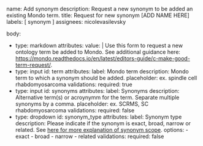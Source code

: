 name: Add synonym
description: Request a new synonym to be added an existing Mondo term.
title: Request for new synonym [ADD NAME HERE]
labels: [ synonym ]
assignees: nicolevasilevsky

body:
  - type: markdown
    attributes:
      value: |
        Use this form to request a new ontology term be added to Mondo. See additional guidance here: https://mondo.readthedocs.io/en/latest/editors-guide/c-make-good-term-request/.
  - type: input
    id: term
    attributes:
      label: Mondo term
      description: Mondo term to which a synonym should be added.
      placeholder: ex. spindle cell rhabdomyosarcoma
    validations:
      required: true
  - type: input
    id: synonyms
    attributes:
      label: Synonyms
      description: Alternative term(s) or acroynymm for the term. Separate multiple synonyms by a comma.
      placeholder:  ex. SCRMS, SC rhabdomyosarcoma
    validations:
      required: false
  - type: dropdown
    id: synonym_type
    attributes:
      label: Synonym type
      description: Please indicate if the synonym is exact, broad, narrow or related. See [here for more explanation of synonym scope](https://mondo.readthedocs.io/en/latest/editors-guide/f-entities/#synonym-scope).
      options:
        - exact
        - broad
        - narrow
        - related
    validations:
      required: false
